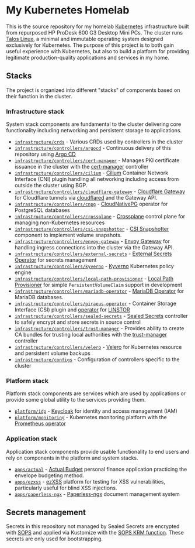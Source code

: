 # My Kubernetes Homelab

This is the source repository for my homelab
[Kubernetes](https://kubernetes.io/) infrastructure built from repurposed HP
ProDesk 600 G3 Desktop Mini PCs. The cluster runs
[Talos Linux](https://www.talos.dev/), a minimal and immutable operating system
designed exclusively for Kubernetes. The purpose of this project is to both gain
useful experience with Kubernetes, but also to build a platform for providing
legitimate production-quality applications and services in my home.

## Stacks

The project is organized into different "stacks" of components based on their
function in the cluster.

### Infrastructure stack

System stack components are fundamental to the cluster delivering core
functionality including networking and persistent storage to applications.

- [`infrastructure/crds`](infrastructure/crds) - Various CRDs used by
  controllers in the cluster
- [`infrastructure/controllers/argocd`](infrastructure/controllers/argocd) -
  Continuous delivery of this repository using
  [Argo CD](https://argo-cd.readthedocs.io/en/stable/)
- [`infrastructure/controllers/cert-manager`](infrastructure/controllers/cert-manager) -
  Manages PKI certificate issuance in the cluster with the
  [cert-manager](https://cert-manager.io/) controller
- [`infrastructure/controllers/cilium`](infrastructure/controllers/cilium) -
  [Cilium](https://cilium.io/) Container Network Interface (CNI) plugin handling
  all networking including access from outside the cluster using BGP.
- [`infrastructure/controllers/cloudflare-gateway`](infrastructure/controllers/cloudflare-gateway) -
  [Cloudflare Gateway](https://github.com/pl4nty/cloudflare-kubernetes-gateway/tree/main)
  for Cloudflare tunnels via
  [cloudflared](https://github.com/cloudflare/cloudflared) and the Gateway API.
- [`infrastructure/controllers/cnpg`](infrastructure/controllers/cnpg) -
  [CloudNativePG](https://cloudnative-pg.io/) operator for PostgreSQL databases
- [`infrastructure/controllers/crossplane`](infrastructure/controllers/crossplane) -
  [Crossplane](https://www.crossplane.io/) control plane for managing
  non-Kubernetes resources
- [`infrastructure/controllers/csi-snapshotter`](infrastructure/controllers/csi-snapshotter) -
  [CSI Snapshotter](https://github.com/kubernetes-csi/external-snapshotter)
  component to implement volume snapshots.
- [`infrastructure/controllers/envoy-gateway`](infrastructure/controllers/envoy-gateway) -
  [Envoy Gateway](https://gateway.envoyproxy.io/) for handling ingress
  connections into the cluster via the Gateway API.
- [`infrastructure/controllers/external-secrets`](infrastructure/controllers/external-secrets) -
  [External Secrets Operator](https://external-secrets.io/) for secrets
  management
- [`infrastructure/controllers/kyverno`](infrastructure/controllers/kyverno) -
  [Kyverno](https://kyverno.io) Kubernetes policy engine
- [`infrastructure/controllers/local-path-provisioner`](infrastructure/controllers/local-path-provisioner) -
  [Local Path Provisioner](https://github.com/rancher/local-path-provisioner)
  for simple `PersistentVolumeClaim` support in development
- [`infrastructure/controllers/mariadb-operator`](infrastructure/controllers/mariadb-operator) -
  [MariaDB Operator](https://github.com/mariadb-operator/mariadb-operator) for
  MariaDB databases.
- [`infrastructure/controllers/piraeus-operator`](infrastructure/controllers/piraeus-operator) -
  Container Storage Interface (CSI) plugin and [operator](https://piraeus.io/)
  for [LINSTOR](https://linbit.com/linstor/)
- [`infrastructure/controllers/sealed-secrets`](infrastructure/controllers/sealed-secrets) -
  [Sealed Secrets](https://github.com/bitnami-labs/sealed-secrets) controller to
  safely encrypt and store secrets in source control
- [`infrastructure/controllers/trust-manager`](infrastructure/controllers/trust-manager) -
  Provides ability to create CA bundles for trusting local authorities with the
  [trust-manager](https://cert-manager.io/docs/trust/trust-manager/) controller
- [`infrastructure/controllers/velero`](infrastructure/controllers/velero) -
  [Velero](https://velero.io/) for Kubernetes resource and persistent volume
  backups
- [`infrastructure/configs`](infrastructure/configs) - Configuration of
  controllers specific to the cluster

### Platform stack

Platform stack components are services which are used by applications or provide
some global utility to the services providing them.

- [`platform/idp`](platform/idp) - [Keycloak](https://www.keycloak.org/) for
  identity and access management (IAM)
- [`platform/monitoring`](platform/monitoring) - Kubernetes monitoring platform
  with the [Prometheus operator](https://prometheus-operator.dev/)

### Application stack

Application stack components provide usable functionality to end users and rely
on components in the platform and system stacks.

- [`apps/actual`](apps/actual) - [Actual Budget](https://actualbudget.org/)
  personal finance application practicing the envelope budgeting method.
- [`apps/ezxss`](apps/ezxss) - [ezXSS](https://github.com/ssl/ezXSS) platform
  for testing for XSS vulnerabilities, particularly useful for blind XSS
  injections.
- [`apps/paperless-ngx`](apps/paperless-ngx) -
  [Paperless-ngx](https://docs.paperless-ngx.com/) document management system

## Secrets management

Secrets in this repository not managed by Sealed Secrets are encrypted with
[SOPS](https://getsops.io/) and applied via Kustomize with the
[SOPS KRM function](https://catalog.kpt.dev/contrib/sops/v0.3/). These secrets
are only used for bootstrapping.

